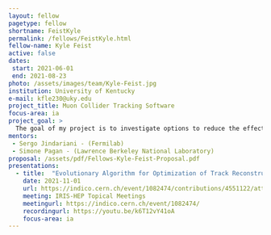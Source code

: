 ```yaml
---
layout: fellow
pagetype: fellow
shortname: FeistKyle
permalink: /fellows/FeistKyle.html
fellow-name: Kyle Feist
active: false
dates:
 start: 2021-06-01
 end: 2021-08-23
photo: /assets/images/team/Kyle-Feist.jpg
institution: University of Kentucky
e-mail: kfle230@uky.edu
project_title: Muon Collider Tracking Software
focus-area: ia
project_goal: >
  The goal of my project is to investigate options to reduce the effect of noise caused by secondary particles in particle path reconstruction by analyzing the effects of directional information from specially arranged silicon-detector layers being used with existing path reconstruction algorithms through muon collider simulations in C++
mentors:
 - Sergo Jindariani - (Fermilab)
 - Simone Pagan - (Lawrence Berkeley National Laboratory)
proposal: /assets/pdf/Fellows-Kyle-Feist-Proposal.pdf
presentations:
  - title:  "Evolutionary Algorithm for Optimization of Track Reconstruction at a Muon Collider"
    date: 2021-11-01
    url: https://indico.cern.ch/event/1082474/contributions/4551122/attachments/2337397/3984154/Fellowship_Project_Feist.pdf
    meeting: IRIS-HEP Topical Meetings
    meetingurl: https://indico.cern.ch/event/1082474/
    recordingurl: https://youtu.be/k6T12vY41oA
    focus-area: ia
---
```

